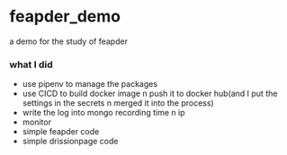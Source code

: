 # feapder_demo
a demo for the study of feapder
### what I did
- use pipenv to manage the packages
- use CICD to build docker image n push it to docker hub(and I put the settings in the secrets n merged it into the process)
- write the log into mongo recording time n ip
- monitor
- simple feapder code
- simple drissionpage code  
